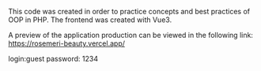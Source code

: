 This code was created in order to practice concepts and best practices of OOP in PHP. The frontend was created with Vue3.

A preview of the application production can be viewed in the following link:
https://rosemeri-beauty.vercel.app/

login:guest
password: 1234

